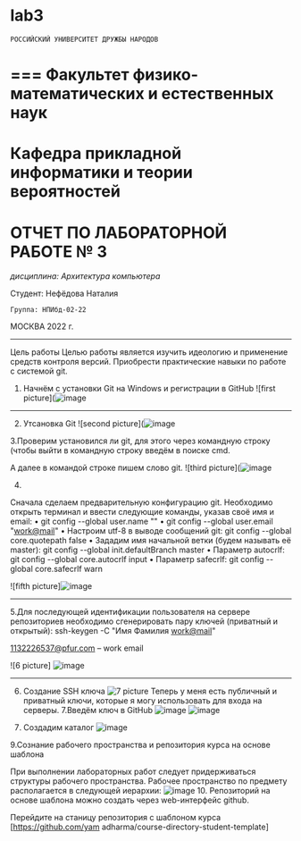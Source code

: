 # lab3
    РОССИЙСКИЙ УНИВЕРСИТЕТ ДРУЖБЫ НАРОДОВ
===
    Факультет физико-математических и естественных наук
===
   Кафедра прикладной информатики и теории вероятностей
====


ОТЧЕТ 
ПО ЛАБОРАТОРНОЙ РАБОТЕ № 3	
===
*дисциплина:	Архитектура компьютера*



Студент: Нефёдова Наталия                                     


	Группа: НПИбд-02-22                                       



МОСКВА
2022 г.
***


Цель работы
Целью работы является изучить идеологию и применение средств контроля версий. Приобрести практические навыки по работе с системой git.

1.	Начнём с установки Git на Windows и регистрации в GitHub
![first picture](![image](https://user-images.githubusercontent.com/99801100/198848903-69a21379-e06b-4a46-bc06-83134565cf7f.png)

***

2.	Утсановка Git
![second picture](![image](https://user-images.githubusercontent.com/99801100/198848931-8b51839a-26c4-4f11-8f76-3836865a8ed2.png)

3.Проверим установился ли git, для этого через командную строку (чтобы выйти в командную строку введём в поиске cmd.


А далее в командой строке пишем слово git.
![third picture](![image](https://user-images.githubusercontent.com/99801100/198848963-fe1c3103-9a7e-4ad6-9cf6-7d0c4efdee5f.png)

4.
Сначала сделаем предварительную конфигурацию git. Необходимо открыть терминал и 
ввести следующие команды, указав своё имя и email:
•	git config --global user.name "<Name Surname>"
•	git config --global user.email "<work@mail>"
•	Настроим utf-8 в выводе сообщений git:
git config --global core.quotepath false
•	Зададим имя начальной ветки (будем называть её master):
git config --global init.defaultBranch master
•	Параметр autocrlf:
git config --global core.autocrlf input
•	Параметр safecrlf:
git config --global core.safecrlf warn
  
![fifth picture]![image](https://user-images.githubusercontent.com/99801100/198848996-4f5f77ac-e2f9-43ca-84f2-803a1834e004.png)
***
  
5.Для последующей идентификации пользователя на сервере репозиториев
необходимо сгенерировать пару ключей (приватный и открытый):
ssh-keygen -C "Имя Фамилия <work@mail>"

1132226537@pfur.com – work email
  
![6 picture]
  ![image](https://user-images.githubusercontent.com/99801100/198849038-97ec68d8-f74c-4ebc-a1a2-7a6a22bf5083.png)
***
6.	Создание SSH ключа
![7 picture](https://user-images.githubusercontent.com/99801100/198849384-d4f79c55-b2b1-4257-9759-f4275bd9b9be.png)
 Теперь у меня есть публичный и приватный ключи, которые я могу использовать для входа на серверы. 
  7.Введём ключ в GitHub
  ![image](https://user-images.githubusercontent.com/99801100/198849427-f131470b-1bd9-49c5-8a02-cc4cc4b2e5b1.png)
![image](https://user-images.githubusercontent.com/99801100/198849432-f61465d2-bf54-4f9e-826e-bc372140c19e.png)

  8. Создадим каталог
  ![image](https://user-images.githubusercontent.com/99801100/198849448-1bd35a60-8f6e-4cd4-b3fa-408bdfa8528e.png)

  9.Сознание рабочего пространства и репозитория курса на основе шаблона 
  
  При выполнении лабораторных работ следует придерживаться структуры рабочего пространства. Рабочее пространство по предмету располагается в следующей иерархии:
![image](https://user-images.githubusercontent.com/99801100/198849475-583044f3-c5ad-43d9-9651-7acf09c0e1d6.png)
10.	Репозиторий на основе шаблона можно создать через web-интерфейс github. 
  
  Перейдите на станицу репозитория с шаблоном курса [https://github.com/yam adharma/course-directory-student-template]




  
  
  
  
   




